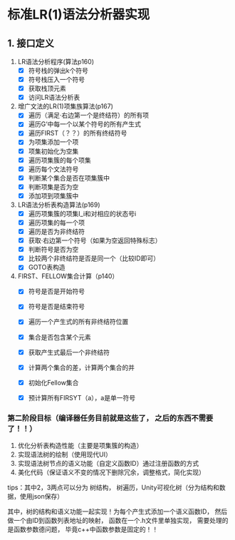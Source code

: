 # 标准LR(1)语法分析器实现

## 1. 接口定义

1. LR语法分析程序(算法p160)
   - [x]  符号栈的弹出k个符号
   - [x]  符号栈压入一个符号
   - [x]  获取栈顶元素
   - [x]  访问LR语法分析表
2. 增广文法的LR(1)项集族算法(p167)
   - [x]  遍历（满足·右边第一个是终结符）的所有项
   - [x]  遍历G‘中每一个以某个符号的所有产生式
   - [x]  遍历FIRST（？？）的所有终结符号
   - [x]  为项集添加一个项
   - [x]  项集初始化为空集
   - [x]  遍历项集簇的每个项集
   - [x]  遍历每个文法符号
   - [x]  判断某个集合是否在项集簇中
   - [x]  判断项集是否为空
   - [x]  添加项到项集簇中
3. LR语法分析表构造算法(p169)
   - [x]  遍历项集簇的项集I_i和对相应的状态号i
   - [x]  遍历项集的每一个项
   - [x]  遍历是否为非终结符
   - [x]  获取·右边第一个符号（如果为空返回特殊标志）
   - [x]  判断符号是否为空
   - [x]  比较两个非终结符是否是同一个（比较ID即可）
   - [x]  GOTO表构造
4. FIRST、FELLOW集合计算（p140）
   - [x] 符号是否是开始符号
   - [x] 符号是否是结束符号
   - [x] 遍历一个产生式的所有非终结符位置
   - [x] 集合是否包含某个元素
   - [x] 获取产生式最后一个非终结符
   - [x] 计算两个集合的差，计算两个集合的并
   - [x] 初始化Fellow集合
   - [x] 预计算所有FIRSYT（a），a是单一符号



### 第二阶段目标（编译器任务目前就是这些了， 之后的东西不需要了！！）

1. 优化分析表构造性能（主要是项集簇的构造）
2. 实现语法树的绘制（使用现代UI）
3. 实现语法树节点的语义功能（自定义函数ID）通过注册函数的方式
4. 美化代码（保证语义不变的情况下删除冗余，调整格式，简化实现）

tips：其中2，3两点可以分为 树结构， 树遍历，Unity可视化树（分为结构和数据，使用json保存）

其中，树的结构和语义功能一起实现！为每个产生式添加一个语义函数ID， 然后做一个由ID到函数列表地址的映射， 函数在一个.h文件里单独实现， 需要处理的是函数参数德问题， 毕竟c++中函数参数是固定的！！



